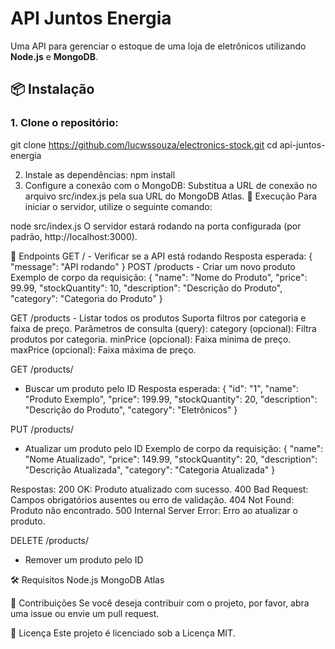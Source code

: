 # API Juntos Energia

Uma API para gerenciar o estoque de uma loja de eletrônicos utilizando **Node.js** e **MongoDB**.

## 📦 Instalação

### 1. Clone o repositório:

git clone https://github.com/lucwssouza/electronics-stock.git
cd api-juntos-energia

2. Instale as dependências:
npm install
3. Configure a conexão com o MongoDB:
Substitua a URL de conexão no arquivo src/index.js pela sua URL do MongoDB Atlas.
🚀 Execução
Para iniciar o servidor, utilize o seguinte comando:

node src/index.js
O servidor estará rodando na porta configurada (por padrão, http://localhost:3000).

🔗 Endpoints
GET / - Verificar se a API está rodando
Resposta esperada:
{
  "message": "API rodando"
}
POST /products - Criar um novo produto
Exemplo de corpo da requisição:
{
  "name": "Nome do Produto",
  "price": 99.99,
  "stockQuantity": 10,
  "description": "Descrição do Produto",
  "category": "Categoria do Produto"
}

GET /products - Listar todos os produtos
Suporta filtros por categoria e faixa de preço.
Parâmetros de consulta (query):
category (opcional): Filtra produtos por categoria.
minPrice (opcional): Faixa mínima de preço.
maxPrice (opcional): Faixa máxima de preço.

GET /products/
- Buscar um produto pelo ID
Resposta esperada:
{
  "id": "1",
  "name": "Produto Exemplo",
  "price": 199.99,
  "stockQuantity": 20,
  "description": "Descrição do Produto",
  "category": "Eletrônicos"
} 

PUT /products/
- Atualizar um produto pelo ID
Exemplo de corpo da requisição:
{
  "name": "Nome Atualizado",
  "price": 149.99,
  "stockQuantity": 20,
  "description": "Descrição Atualizada",
  "category": "Categoria Atualizada"
}

Respostas:
200 OK: Produto atualizado com sucesso.
400 Bad Request: Campos obrigatórios ausentes ou erro de validação.
404 Not Found: Produto não encontrado.
500 Internal Server Error: Erro ao atualizar o produto.

DELETE /products/
- Remover um produto pelo ID

🛠️ Requisitos
Node.js
MongoDB Atlas

🤝 Contribuições
Se você deseja contribuir com o projeto, por favor, abra uma issue ou envie um pull request.

📝 Licença
Este projeto é licenciado sob a Licença MIT.
